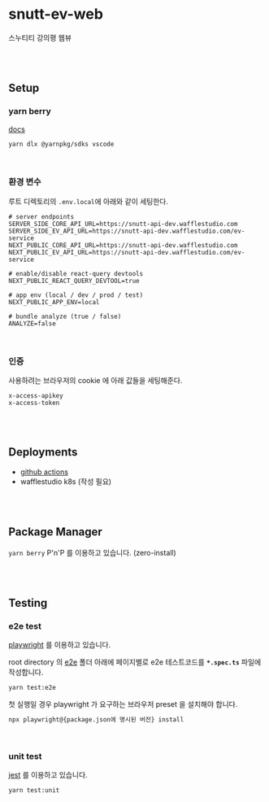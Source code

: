 # snutt-ev-web

스누티티 강의평 웹뷰

<br/><br/>

## Setup

### yarn berry

[docs](https://yarnpkg.com/getting-started/migration#editor-support)

```sh
yarn dlx @yarnpkg/sdks vscode
```

<br/>

### 환경 변수

루트 디렉토리의 `.env.local`에 아래와 같이 세팅한다.

```
# server endpoints
SERVER_SIDE_CORE_API_URL=https://snutt-api-dev.wafflestudio.com
SERVER_SIDE_EV_API_URL=https://snutt-api-dev.wafflestudio.com/ev-service
NEXT_PUBLIC_CORE_API_URL=https://snutt-api-dev.wafflestudio.com
NEXT_PUBLIC_EV_API_URL=https://snutt-api-dev.wafflestudio.com/ev-service

# enable/disable react-query devtools
NEXT_PUBLIC_REACT_QUERY_DEVTOOL=true

# app env (local / dev / prod / test)
NEXT_PUBLIC_APP_ENV=local

# bundle analyze (true / false)
ANALYZE=false
```

<br/>

### 인증

사용하려는 브라우저의 cookie 에 아래 값들을 세팅해준다.

```
x-access-apikey
x-access-token
```

<br/><br/>

## Deployments

- [github actions](./.github/workflows/)
- wafflestudio k8s (작성 필요)

<br/><br/>

## Package Manager

`yarn berry` P'n'P 를 이용하고 있습니다. (zero-install)

<br/><br/>

## Testing

### e2e test

[playwright](https://playwright.dev/) 를 이용하고 있습니다.

root directory 의 [e2e](./e2e/) 폴더 아래에 페이지별로 e2e 테스트코드를 **`*.spec.ts`** 파일에 작성합니다.

```sh
yarn test:e2e
```

첫 실행일 경우 playwright 가 요구하는 브라우저 preset 을 설치해야 합니다.

```sh
npx playwright@{package.json에 명시된 버전} install
```

<br/>

### unit test

[jest](https://jestjs.io/) 를 이용하고 있습니다.

```sh
yarn test:unit
```
